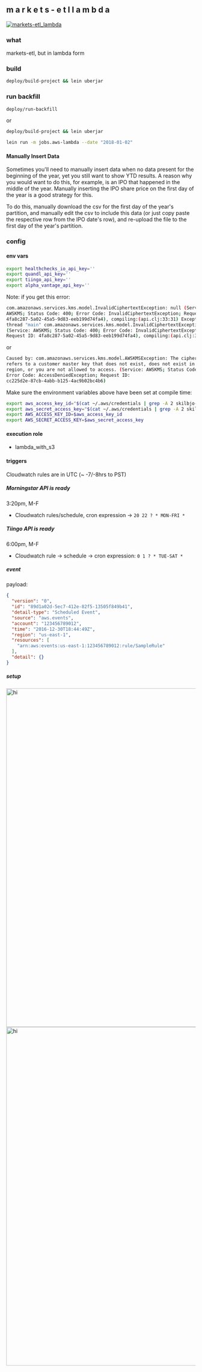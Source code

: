 ## m a r k e t s - e t l  l a m b d a

<!--removed, for now-->
<!--[![markets-etl_aws](https://healthchecks.io/badge/80da65e9-ff8f-45f1-b75e-109790/yfJXsnyi/markets-etl_aws.svg)](https://healthchecks.io/badge/80da65e9-ff8f-45f1-b75e-109790/yfJXsnyi/markets-etl_aws.svg)-->
[![markets-etl_lambda](https://healthchecks.io/badge/80da65e9-ff8f-45f1-b75e-109790/_G-pE-FA/markets-etl.svg)](https://healthchecks.io/badge/80da65e9-ff8f-45f1-b75e-109790/_G-pE-FA/markets-etl.svg)

### what
markets-etl, but in lambda form

### build
```bash
deploy/build-project && lein uberjar
```

### run backfill
```bash
deploy/run-backfill
```

or

```bash
deploy/build-project && lein uberjar

lein run -m jobs.aws-lambda --date "2018-01-02"
```

#### Manually Insert Data

Sometimes you'll need to manually insert data when no data present for the
beginning of the year, yet you still want to show YTD results. A reason why you
would want to do this, for example, is an IPO that happened in the middle of
the year. Manually inserting the IPO share price on the first day of the year
is a good strategy for this.

To do this, manually download the csv for the first day of the year's
partition, and manually edit the csv to include this data (or just copy paste
the respective row from the IPO date's row), and re-upload the file to the
first day of the year's partition.

### config
#### env vars
```bash
export healthchecks_io_api_key=''
export quandl_api_key=''
export tiingo_api_key=''
export alpha_vantage_api_key=''
```

Note: if you get this error:

```bash
com.amazonaws.services.kms.model.InvalidCiphertextException: null (Service:
AWSKMS; Status Code: 400; Error Code: InvalidCiphertextException; Request ID:
4fa8c287-5a02-45a5-9d83-eeb199d74fa4), compiling:(api.clj:33:31) Exception in
thread "main" com.amazonaws.services.kms.model.InvalidCiphertextException: null
(Service: AWSKMS; Status Code: 400; Error Code: InvalidCiphertextException;
Request ID: 4fa8c287-5a02-45a5-9d83-eeb199d74fa4), compiling:(api.clj:33:31)
```

or

```bash
Caused by: com.amazonaws.services.kms.model.AWSKMSException: The ciphertext
refers to a customer master key that does not exist, does not exist in this
region, or you are not allowed to access. (Service: AWSKMS; Status Code: 400;
Error Code: AccessDeniedException; Request ID:
cc225d2e-87cb-4abb-b125-4ac9b02bc4b6)
```

Make sure the environment variables above have been set at compile time:

```bash
export aws_access_key_id="$(cat ~/.aws/credentials | grep -A 2 skilbjo-robot | grep aws_access_key_id | awk '{print $3}')"
export aws_secret_access_key="$(cat ~/.aws/credentials | grep -A 2 skilbjo-robot | grep aws_secret_access_key | awk '{print $3}')"
export AWS_ACCESS_KEY_ID=$aws_access_key_id
export AWS_SECRET_ACCESS_KEY=$aws_secret_access_key
```

#### execution role
- lambda\_with\_s3

#### triggers
Cloudwatch rules are in UTC (~ -7/-8hrs to PST)

##### Morningstar API is ready
3:20pm, M-F
- Cloudwatch rules/schedule, cron expression -> `20 22 ? * MON-FRI *`

##### Tiingo API is ready
6:00pm, M-F
- Cloudwatch rule -> schedule -> cron expression: `0 1 ? * TUE-SAT *`

##### event
payload:

```json
{
  "version": "0",
  "id": "89d1a02d-5ec7-412e-82f5-13505f849b41",
  "detail-type": "Scheduled Event",
  "source": "aws.events",
  "account": "123456789012",
  "time": "2016-12-30T18:44:49Z",
  "region": "us-east-1",
  "resources": [
    "arn:aws:events:us-east-1:123456789012:rule/SampleRule"
  ],
  "detail": {}
}
```

##### setup

<img src="dev-resources/img/cron.png" alt="hi" width="900"/>

<img src="dev-resources/img/lambda.png" alt="hi" width="900"/>
